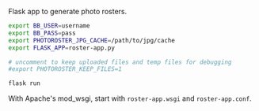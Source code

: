 Flask app to generate photo rosters.



```bash
export BB_USER=username
export BB_PASS=pass
export PHOTOROSTER_JPG_CACHE=/path/to/jpg/cache
export FLASK_APP=roster-app.py

# uncomment to keep uploaded files and temp files for debugging
#export PHOTOROSTER_KEEP_FILES=1

flask run
```

With Apache's mod_wsgi, start with `roster-app.wsgi` and `roster-app.conf`.

